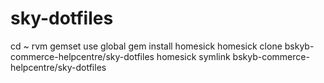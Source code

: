 sky-dotfiles
============

cd ~
rvm gemset use global
gem install homesick
homesick clone bskyb-commerce-helpcentre/sky-dotfiles
homesick symlink bskyb-commerce-helpcentre/sky-dotfiles
